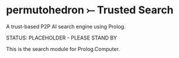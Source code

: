 #   permutohedron  ⤚  Trusted Search
A trust-based P2P AI search engine using Prolog.  

STATUS:  PLACEHOLDER -  PLEASE STAND BY

This is the search module for Prolog.Computer.  
